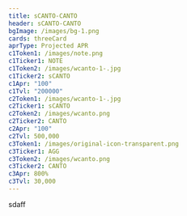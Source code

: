 ```yaml
---
title: sCANTO-CANTO
header: sCANTO-CANTO
bgImage: /images/bg-1.png
cards: threeCard
aprType: Projected APR
c1Token1: /images/note.png
c1Ticker1: NOTE
c1Token2: /images/wcanto-1-.jpg
c1Ticker2: sCANTO
c1Apr: "100"
c1Tvl: "200000"
c2Token1: /images/wcanto-1-.jpg
c2Ticker1: sCANTO
c2Token2: /images/wcanto.png
c2Ticker2: CANTO
c2Apr: "100"
c2Tvl: 500,000
c3Token1: /images/original-icon-transparent.png
c3Ticker1: AGG
c3Token2: /images/wcanto.png
c3Ticker2: CANTO
c3Apr: 800%
c3Tvl: 30,000
---
```

s﻿daff
